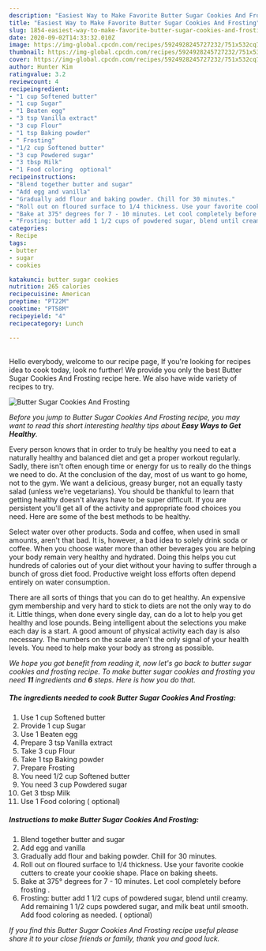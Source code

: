 ```yaml
---
description: "Easiest Way to Make Favorite Butter Sugar Cookies And Frosting"
title: "Easiest Way to Make Favorite Butter Sugar Cookies And Frosting"
slug: 1854-easiest-way-to-make-favorite-butter-sugar-cookies-and-frosting
date: 2020-09-02T14:33:32.010Z
image: https://img-global.cpcdn.com/recipes/5924928245727232/751x532cq70/butter-sugar-cookies-and-frosting-recipe-main-photo.jpg
thumbnail: https://img-global.cpcdn.com/recipes/5924928245727232/751x532cq70/butter-sugar-cookies-and-frosting-recipe-main-photo.jpg
cover: https://img-global.cpcdn.com/recipes/5924928245727232/751x532cq70/butter-sugar-cookies-and-frosting-recipe-main-photo.jpg
author: Hunter Kim
ratingvalue: 3.2
reviewcount: 4
recipeingredient:
- "1 cup Softened butter"
- "1 cup Sugar"
- "1 Beaten egg"
- "3 tsp Vanilla extract"
- "3 cup Flour"
- "1 tsp Baking powder"
- " Frosting"
- "1/2 cup Softened butter"
- "3 cup Powdered sugar"
- "3 tbsp Milk"
- "1 Food coloring  optional"
recipeinstructions:
- "Blend together butter and sugar"
- "Add egg and vanilla"
- "Gradually add flour and baking powder. Chill for 30 minutes."
- "Roll out on floured surface to 1/4 thickness. Use your favorite cookie cutters to create your cookie shape. Place on baking sheets."
- "Bake at 375° degrees for 7 - 10 minutes. Let cool completely before frosting ."
- "Frosting: butter add 1 1/2 cups of powdered sugar, blend until creamy. Add remaining 1 1/2 cups powdered sugar, and milk beat until smooth. Add food coloring as needed. ( optional)"
categories:
- Recipe
tags:
- butter
- sugar
- cookies

katakunci: butter sugar cookies 
nutrition: 265 calories
recipecuisine: American
preptime: "PT22M"
cooktime: "PT58M"
recipeyield: "4"
recipecategory: Lunch

---
```

<br>
Hello everybody, welcome to our recipe page, If you're looking for recipes idea to cook today, look no further! We provide you only the best Butter Sugar Cookies And Frosting recipe here. We also have wide variety of recipes to try.
<br>


![Butter Sugar Cookies And Frosting](https://img-global.cpcdn.com/recipes/5924928245727232/751x532cq70/butter-sugar-cookies-and-frosting-recipe-main-photo.jpg)

<i>Before you jump to Butter Sugar Cookies And Frosting recipe, you may want to read this short interesting healthy tips about <strong>Easy Ways to Get Healthy</strong>.</i>

Every person knows that in order to truly be healthy you need to eat a naturally healthy and balanced diet and get a proper workout regularly. Sadly, there isn't often enough time or energy for us to really do the things we need to do. At the conclusion of the day, most of us want to go home, not to the gym. We want a delicious, greasy burger, not an equally tasty salad (unless we’re vegetarians). You should be thankful to learn that getting healthy doesn't always have to be super difficult. If you are persistent you'll get all of the activity and appropriate food choices you need. Here are some of the best methods to be healthy.

Select water over other products. Soda and coffee, when used in small amounts, aren't that bad. It is, however, a bad idea to solely drink soda or coffee. When you choose water more than other beverages you are helping your body remain very healthy and hydrated. Doing this helps you cut hundreds of calories out of your diet without your having to suffer through a bunch of gross diet food. Productive weight loss efforts often depend entirely on water consumption.

There are all sorts of things that you can do to get healthy. An expensive gym membership and very hard to stick to diets are not the only way to do it. Little things, when done every single day, can do a lot to help you get healthy and lose pounds. Being intelligent about the selections you make each day is a start. A good amount of physical activity each day is also necessary. The numbers on the scale aren't the only signal of your health levels. You need to help make your body as strong as possible. 


<i>We hope you got benefit from reading it, now let's go back to butter sugar cookies and frosting recipe. To make butter sugar cookies and frosting you need <strong>11</strong> ingredients and <strong>6</strong> steps. Here is how you do that.
</i>

##### The ingredients needed to cook Butter Sugar Cookies And Frosting:

1. Use 1 cup Softened butter
1. Provide 1 cup Sugar
1. Use 1 Beaten egg
1. Prepare 3 tsp Vanilla extract
1. Take 3 cup Flour
1. Take 1 tsp Baking powder
1. Prepare  Frosting
1. You need 1/2 cup Softened butter
1. You need 3 cup Powdered sugar
1. Get 3 tbsp Milk
1. Use 1 Food coloring ( optional)


##### Instructions to make Butter Sugar Cookies And Frosting:

1. Blend together butter and sugar
1. Add egg and vanilla
1. Gradually add flour and baking powder. Chill for 30 minutes.
1. Roll out on floured surface to 1/4 thickness. Use your favorite cookie cutters to create your cookie shape. Place on baking sheets.
1. Bake at 375° degrees for 7 - 10 minutes. Let cool completely before frosting .
1. Frosting: butter add 1 1/2 cups of powdered sugar, blend until creamy. Add remaining 1 1/2 cups powdered sugar, and milk beat until smooth. Add food coloring as needed. ( optional)


<i>If you find this Butter Sugar Cookies And Frosting recipe useful please share it to your close friends or family, thank you and good luck.</i>
